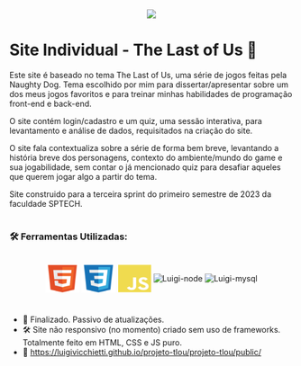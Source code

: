 <div align="center">
   <img align="center" src="https://images.hdqwalls.com/download/ellie-the-last-of-us-4k-yl-2560x1080.jpg" width="1000px">
</div>

# Site Individual - The Last of Us 🐾

Este site é baseado no tema The Last of Us, uma série de jogos feitas pela Naughty Dog. Tema escolhido por mim para dissertar/apresentar sobre um dos meus jogos favoritos e para treinar minhas habilidades de programação front-end e back-end.

O site contém login/cadastro e um quiz, uma sessão interativa, para levantamento e análise de dados, requisitados na criação do site.

O site fala contextualiza sobre a série de forma bem breve, levantando a história breve dos personagens, contexto do ambiente/mundo do game e sua jogabilidade, sem contar o já mencionado quiz para desafiar aqueles que querem jogar algo a partir do tema.

Site construido para a terceira sprint do primeiro semestre de 2023 da faculdade SPTECH.

#

### 🛠 Ferramentas Utilizadas:
<br>

<div align="center">
   <img align="center" alt="Luigi-HTML" height="50" width="60" src="https://raw.githubusercontent.com/devicons/devicon/master/icons/html5/html5-original.svg">
  <img align="center" alt="Luigi-CSS" height="50" width="60" src="https://raw.githubusercontent.com/devicons/devicon/master/icons/css3/css3-original.svg">
  <img align="center" alt="Luigi-Js" height="50" width="60" src="https://raw.githubusercontent.com/devicons/devicon/master/icons/javascript/javascript-plain.svg">
  <img align="center" alt="Luigi-node" height="50" width="60" src="https://cdn.jsdelivr.net/gh/devicons/devicon/icons/nodejs/nodejs-original.svg" />
  <img align="center" alt="Luigi-mysql" height="50" width="60" src="https://cdn.jsdelivr.net/gh/devicons/devicon/icons/mysql/mysql-original.svg">
</div>

#

- 📌 Finalizado. Passivo de atualizações.
- 🛠 Site não responsivo (no momento) criado sem uso de frameworks. Totalmente feito em HTML, CSS e JS puro.
- 🔗 https://luigivicchietti.github.io/projeto-tlou/projeto-tlou/public/
